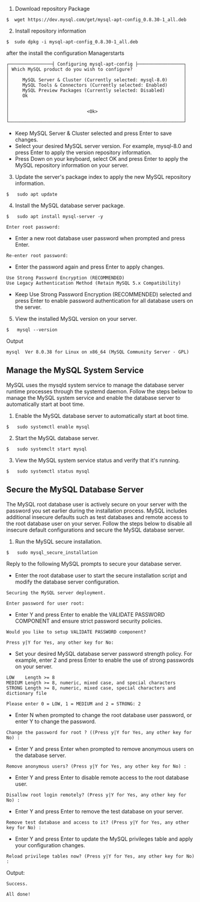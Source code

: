 1. Download repository Package
```console
$  wget https://dev.mysql.com/get/mysql-apt-config_0.8.30-1_all.deb
```

2. Install repository information
```console
$  sudo dpkg -i mysql-apt-config_0.8.30-1_all.deb
```
after the install the configuration Managerstarts

```
┌────────────────┤ Configuring mysql-apt-config ├─────────────────┐
│ Which MySQL product do you wish to configure?                   │
│                                                                 │
│     MySQL Server & Cluster (Currently selected: mysql-8.0)      │
│     MySQL Tools & Connectors (Currently selected: Enabled)      │
│     MySQL Preview Packages (Currently selected: Disabled)       │
│     Ok                                                          │
│                                                                 │
│                                                                 │
│                             <Ok>                                │
│                                                                 │
└─────────────────────────────────────────────────────────────────┘
```

- Keep MySQL Server & Cluster selected and press Enter to save changes.
- Select your desired MySQL server version. For example, mysql-8.0 and press Enter to apply the version repository information.
- Press Down on your keyboard, select OK and press Enter to apply the MySQL repository information on your server.

3. Update the server's package index to apply the new MySQL repository information.

```console
$   sudo apt update
```
4. Install the MySQL database server package.
```console
$   sudo apt install mysql-server -y
```

```console
Enter root password:
```
- Enter a new root database user password when prompted and press Enter.


```console
Re-enter root password:
```
- Enter the password again and press Enter to apply changes.

```console
Use Strong Password Encryption (RECOMMENDED)
Use Legacy Authentication Method (Retain MySQL 5.x Compatibility)
```
- Keep Use Strong Password Encryption (RECOMMENDED) selected and press Enter to enable password authentication for all database users on the server.


5. View the installed MySQL version on your server.
```console
$   mysql --version
```

Output
```console
mysql  Ver 8.0.38 for Linux on x86_64 (MySQL Community Server - GPL)
```


## Manage the MySQL System Service
MySQL uses the mysqld system service to manage the database server runtime processes through the systemd daemon. Follow the steps below to manage the MySQL system service and enable the database server to automatically start at boot time.

1. Enable the MySQL database server to automatically start at boot time.
```console
$   sudo systemctl enable mysql
```

2. Start the MySQL database server.
```console
$   sudo systemclt start mysql
```

3. View the MySQL system service status and verify that it's running.
```console
$   sudo systemctl status mysql
```

## Secure the MySQL Database Server
The MySQL root database user is actively secure on your server with the password you set earlier during the installation process. MySQL includes additional insecure defaults such as test databases and remote access to the root database user on your server. Follow the steps below to disable all insecure default configurations and secure the MySQL database server.

1. Run the MySQL secure installation.
```console
$   sudo mysql_secure_installation
```

Reply to the following MySQL prompts to secure your database server.
- Enter the root database user to start the secure installation script and modify the database server configuration.
```console
Securing the MySQL server deployment.

Enter password for user root:
```

- Enter Y and press Enter to enable the VALIDATE PASSWORD COMPONENT and ensure strict password security policies.

```console
Would you like to setup VALIDATE PASSWORD component?

Press y|Y for Yes, any other key for No:
```

- Set your desired MySQL database server password strength policy. For example, enter 2 and press Enter to enable the use of strong passwords on your server.

```console
LOW    Length >= 8
MEDIUM Length >= 8, numeric, mixed case, and special characters
STRONG Length >= 8, numeric, mixed case, special characters and dictionary file

Please enter 0 = LOW, 1 = MEDIUM and 2 = STRONG: 2
```

- Enter N when prompted to change the root database user password, or enter Y to change the password.

```console
Change the password for root ? ((Press y|Y for Yes, any other key for No) :
```

- Enter Y and press Enter when prompted to remove anonymous users on the database server.
```console
Remove anonymous users? (Press y|Y for Yes, any other key for No) :
```

- Enter Y and press Enter to disable remote access to the root database user.
```console
Disallow root login remotely? (Press y|Y for Yes, any other key for No) :
```

- Enter Y and press Enter to remove the test database on your server.
```console
Remove test database and access to it? (Press y|Y for Yes, any other key for No) :
```

- Enter Y and press Enter to update the MySQL privileges table and apply your configuration changes.

```console
Reload privilege tables now? (Press y|Y for Yes, any other key for No) :
```

Output:

```console
Success.

All done!
```